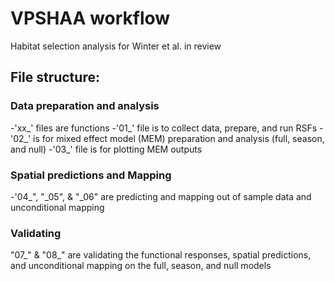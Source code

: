 # VPSHAA workflow
Habitat selection analysis for Winter et al. in review

## File structure:
### Data preparation and analysis
-'xx_' files are functions
-'01_' file is to collect data, prepare, and run RSFs
-'02_' is for mixed effect model (MEM) preparation and analysis (full, season, and null)
-'03_' file is for plotting MEM outputs

### Spatial predictions and Mapping
-'04_", "_05", & "_06" are predicting and mapping out of sample data and unconditional mapping

### Validating
"07_" & "08_" are validating the functional responses, spatial predictions, and unconditional mapping on the full, season, and null models 
